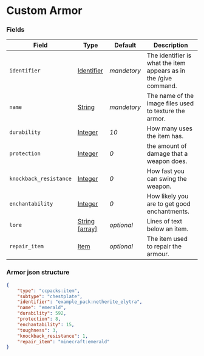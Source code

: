 # Custom Armor

### Fields

   Field   | Type | Default | Description
-----------|------|---------|-------------
`identifier` | [Identifier]() | *mandetory* | The identifier is what the item appears as in the /give command.
`name` | [String]() | *mandetory* | The name of the image files used to texture the armor.
`durability` | [Integer]() | *10* | How many uses the item has.
`protection` | [Integer]() | *0* | the amount of damage that a weapon does.
`knockback_resistance` | [Integer]() | *0* | How fast you can swing the weapon.
`enchantability` | [Integer]() | *0* | How likely you are to get good enchantments.
`lore` | [String [array]]() | *optional* | Lines of text below an item.
`repair_item` | [Item]() | *optional* | The item used to repair the armour.

### Armor json structure

```json
{
	"type": "ccpacks:item",
    "subtype": "chestplate",
	"identifier": "example_pack:netherite_elytra",
	"name": "emerald",
	"durability": 592,
	"protection": 8,
	"enchantability": 15,
	"toughness": 3,
	"knockback_resistance": 1,
	"repair_item": "minecraft:emerald"
}
```
